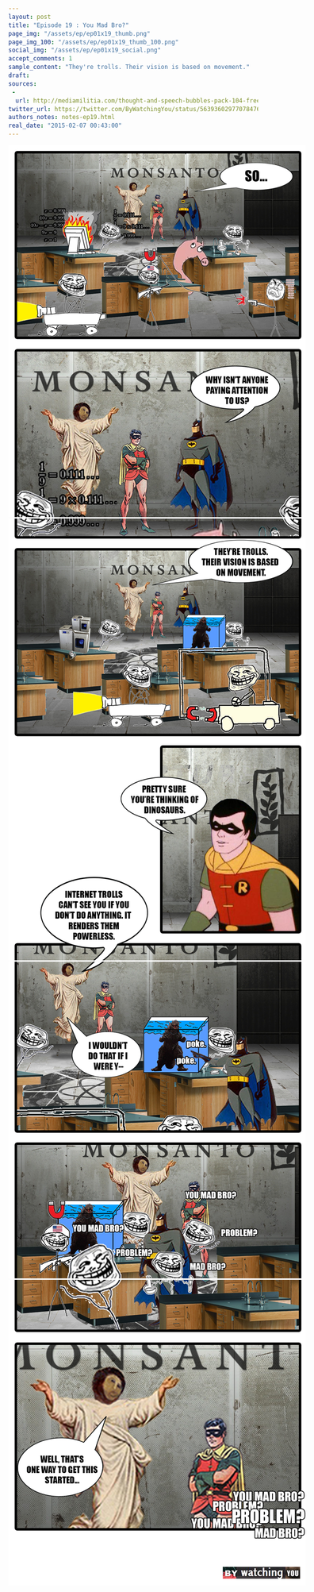 ```yaml
---
layout: post
title: "Episode 19 : You Mad Bro?"
page_img: "/assets/ep/ep01x19_thumb.png"
page_img_100: "/assets/ep/ep01x19_thumb_100.png"
social_img: "/assets/ep/ep01x19_social.png"
accept_comments: 1
sample_content: "They're trolls. Their vision is based on movement."
draft: 
sources: 
 - 
  url: http://mediamilitia.com/thought-and-speech-bubbles-pack-104-free-vectors-and-images/
twitter_url: https://twitter.com/ByWatchingYou/status/563936029770784769
authors_notes: notes-ep19.html
real_date: "2015-02-07 00:43:00"
---
```



<div style="margin-left: auto; margin-right: auto; width: 600px;">
  <img src="/assets/ep/ep01x19_01.png" alt="You Mad Bro? - Their Vision Is Based on Movement" />
  <img src="/assets/ep/ep01x19_02.png" alt="You Mad Bro? - Their Vision Is Based on Movement" />
  <img src="/assets/ep/ep01x19_03.png" alt="You Mad Bro? - Their Vision Is Based on Movement" />
  <img src="/assets/ep/ep01x19_04.png" alt="You Mad Bro? - Their Vision Is Based on Movement" />
</div>

<div style="display: none">
  Script:

  Batman: So... why isn't anyone paying attention to us?
  Jesus: They're trolls. Their vision is based on movement.
  Robin: Pretty sure you're thinking of dinosaurs.
  Jesus: Internet trolls can't see you if you don't do anything. It renders them powerless.
  Jesus: I wouldn't do that if I were y--
  [Batman: poke poke]
  [Trolls: You mad bro? Problem? Mad bro?]
  Jesus: Well, that's one way to get this started...
  [Trolls: You mad bro? Problem? Mad bro?]
</div>

